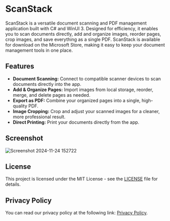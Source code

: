 # ScanStack
ScanStack is a versatile document scanning and PDF management application built with C# and WinUI 3. Designed for efficiency, it enables you to scan documents directly, add and organize images, reorder pages, crop images, and save everything as a single PDF. ScanStack is available for download on the Microsoft Store, making it easy to keep your document management tools in one place.

## Features
- **Document Scanning:** Connect to compatible scanner devices to scan documents directly into the app.
- **Add & Organize Pages:** Import images from local storage, reorder, merge, and delete pages as needed.
- **Export as PDF:** Combine your organized pages into a single, high-quality PDF.
- **Image Cropping:** Crop and adjust your scanned images for a cleaner, more professional result.
- **Direct Printing:** Print your documents directly from the app.

## Screenshot
![Screenshot 2024-11-24 152722](https://github.com/user-attachments/assets/77740bb5-1dc0-444d-ba38-4d92c63c7b1d)

## License
This project is licensed under the MIT License - see the [LICENSE](https://github.com/Diyari-Kurdi/DeeSharp.ScanStack/tree/master?tab=MIT-1-ov-file#readme) file for details.

## Privacy Policy
You can read our privacy policy at the following link: [Privacy Policy](https://diyari-kurdi.github.io/DeeSharp.ScanStack/privacy-policy).
